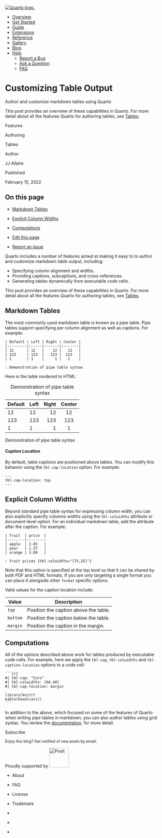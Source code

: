 <a href="../../../../index.html"
class="navbar-brand navbar-brand-logo"><img src="../../../../quarto.png"
class="navbar-logo" alt="Quarto logo." /></a>

<span class="navbar-toggler-icon"></span>

-   <a href="../../../../index.html" class="nav-link"><span
    class="menu-text">Overview</span></a>
-   <a href="../../../../docs/get-started/index.html" class="nav-link"><span
    class="menu-text">Get Started</span></a>
-   <a href="../../../../docs/guide/index.html" class="nav-link"><span
    class="menu-text">Guide</span></a>
-   <a href="../../../../docs/extensions/index.html" class="nav-link"><span
    class="menu-text">Extensions</span></a>
-   <a href="../../../../docs/reference/index.html" class="nav-link"><span
    class="menu-text">Reference</span></a>
-   <a href="../../../../docs/gallery/index.html" class="nav-link"><span
    class="menu-text">Gallery</span></a>
-   <a href="../../../../docs/blog/index.html" class="nav-link"><span
    class="menu-text">Blog</span></a>
-   <a href="#" id="nav-menu-help" class="nav-link dropdown-toggle"
    role="button" data-bs-toggle="dropdown" aria-expanded="false"><span
    class="menu-text">Help</span></a>
    -   <a href="https://github.com/quarto-dev/quarto-cli/issues"
        class="dropdown-item"><em></em> <span class="dropdown-text">Report a
        Bug</span></a>
    -   <a href="https://github.com/quarto-dev/quarto-cli/discussions"
        class="dropdown-item"><em></em> <span class="dropdown-text">Ask a
        Question</span></a>
    -   <a href="../../../../docs/faq/index.html"
        class="dropdown-item"><em></em> <span
        class="dropdown-text">FAQ</span></a>

<a href="https://twitter.com/quarto_pub"
class="quarto-navigation-tool px-1" aria-label="Quarto Twitter"
title="Quarto Twitter"><em></em></a>
<a href="https://github.com/quarto-dev/quarto-cli"
class="quarto-navigation-tool px-1" aria-label="Quarto GitHub"
title="Quarto GitHub"><em></em></a>
<a href="https://quarto.org/docs/blog/index.xml"
class="quarto-navigation-tool px-1" aria-label="Quarto Blog RSS"
title="Quarto Blog RSS"><em></em></a>

# Customizing Table Output

Author and customize markdown tables using Quarto

This post provides an overview of these capabilities in Quarto. For more
detail about all the features Quarto for authoring tables, see
[Tables](../../../../docs/authoring/tables.html).

Features

Authoring

Tables

Author

JJ Allaire

Published

February 15, 2022

## On this page

-   <a href="#markdown-tables" id="toc-markdown-tables"
    class="nav-link active" data-scroll-target="#markdown-tables">Markdown
    Tables</a>
-   <a href="#explicit-column-widths" id="toc-explicit-column-widths"
    class="nav-link" data-scroll-target="#explicit-column-widths">Explicit
    Column Widths</a>
-   <a href="#computations" id="toc-computations" class="nav-link"
    data-scroll-target="#computations">Computations</a>

-   <a
    href="https://github.com/quarto-dev/quarto-web/edit/main/docs/blog/posts/2022-02-15-feature-tables/index.qmd"
    class="toc-action"><em></em>Edit this page</a>
-   <a href="https://github.com/quarto-dev/quarto-cli/issues/new/choose"
    class="toc-action"><em></em>Report an issue</a>

Quarto includes a number of features aimed at making it easy to to
author and customize markdown table output, including:

-   Specifying column alignment and widths.
-   Providing captions, subcaptions, and cross-references.
-   Generating tables dynamically from executable code cells.

This post provides an overview of these capabilities in Quarto. For more
detail about all the features Quarto for authoring tables, see
[Tables](../../../../docs/authoring/tables.html).

## Markdown Tables

The most commonly used markdown table is known as a pipe table. Pipe
tables support specifying per column alignment as well as captions. For
example:

    | Default | Left | Right | Center |
    |---------|:-----|------:|:------:|
    | 12      | 12   |    12 |   12   |
    | 123     | 123  |   123 |  123   |
    | 1       | 1    |     1 |   1    |

    : Demonstration of pipe table sytnax

Here is the table rendered to HTML:

<table class="table">
<caption>Demonstration of pipe table syntax</caption>
<thead>
<tr class="header header">
<th>Default</th>
<th style="text-align: left;">Left</th>
<th style="text-align: right;">Right</th>
<th style="text-align: center;">Center</th>
</tr>
</thead>
<tbody>
<tr class="odd odd">
<td>12</td>
<td style="text-align: left;">12</td>
<td style="text-align: right;">12</td>
<td style="text-align: center;">12</td>
</tr>
<tr class="even even">
<td>123</td>
<td style="text-align: left;">123</td>
<td style="text-align: right;">123</td>
<td style="text-align: center;">123</td>
</tr>
<tr class="odd odd">
<td>1</td>
<td style="text-align: left;">1</td>
<td style="text-align: right;">1</td>
<td style="text-align: center;">1</td>
</tr>
</tbody>
</table>

Demonstration of pipe table syntax

#### Caption Location

By default, table captions are positioned above tables. You can modify
this behavior using the `tbl-cap-location` option. For example:

    ---
    tbl-cap-location: top
    ---

## Explicit Column Widths

Beyond standard pipe table syntax for expressing column width, you can
also explicitly specify columns widths using the `tbl-colwidths`
attribute or document-level option. For an individual markdown table,
add the attribute after the caption. For example:

    | fruit  | price  |
    |--------|--------:
    | apple  | 2.05   |
    | pear   | 1.37   |
    | orange | 3.09   |

    : Fruit prices {tbl-colwidths="[75,25]"}

Note that this option is specified at the top level so that it can be
shared by both PDF and HTML formats. If you are only targeting a single
format you can place it alongside other `format` specific options.

Valid values for the caption location include:

<table class="table">
<thead>
<tr class="header header">
<th>Value</th>
<th>Description</th>
</tr>
</thead>
<tbody>
<tr class="odd odd">
<td><code>top</code></td>
<td>Position the caption above the table.</td>
</tr>
<tr class="even even">
<td><code>bottom</code></td>
<td>Position the caption below the table.</td>
</tr>
<tr class="odd odd">
<td><code>margin</code></td>
<td>Position the caption in the margin.</td>
</tr>
</tbody>
</table>

## Computations

All of the options described above work for tables produced by
executable code cells. For example, here we apply the `tbl-cap`,
`tbl-colwidths` and `tbl-caption-location` options to a code cell:

    ```{r}
    #| tbl-cap: "Cars"
    #| tbl-colwidths: [60,40]
    #| tbl-cap-location: margin

    library(knitr)
    kable(head(cars))
    ```

In addition to the above, which focused on some of the features of
Quarto when writing pipe tables in markdown, you can also author tables
using grid syntax. You review the
[documentation](../../../../docs/authoring/tables.html). for more
detail.

Subscribe

<span style="font-size: 0.9em;">Enjoy this blog? Get notified of new
posts by email:</span>

Proudly supported by [<img
src="https://www.rstudio.com/assets/img/posit-logo-fullcolor-TM.svg"
class="img-fluid" width="65" alt="Posit" />](https://posit.co)

-   <a href="../../../../about.html" class="nav-link"></a>

    About

-   <a href="../../../../docs/faq/index.html" class="nav-link"></a>

    FAQ

-   <a href="../../../../license.html" class="nav-link"></a>

    License

-   <a href="../../../../trademark.html" class="nav-link"></a>

    Trademark

-   <a href="https://twitter.com/quarto_pub" class="nav-link"><em></em></a>
-   <a href="https://github.com/quarto-dev/quarto-cli"
    class="nav-link"><em></em></a>
-   <a href="https://quarto.org/docs/blog/index.xml"
    class="nav-link"><em></em></a>
